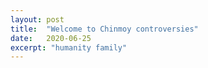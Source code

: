 ```yaml
---
layout: post
title:  "Welcome to Chinmoy controversies"
date:   2020-06-25
excerpt: "humanity family"
---
```

